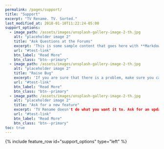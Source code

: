 ```yaml
---
permalink: /pages/support/
title: "Support"
excerpt: "TV Rename. TV. Sorted."
last_modified_at: 2018-01-10T11:22:24-05:00
support_options:
  - image_path: /assets/images/unsplash-gallery-image-2-th.jpg
    alt: "placeholder image 2"
    title: "Ask Questions at the Forums"
    excerpt: 'This is some sample content that goes here with **Markdown** formatting. Left aligned with `type="left"`'
    url: "#test-link"
    btn_label: "Read More"
    btn_class: "btn--primary"
  - image_path: /assets/images/unsplash-gallery-image-2-th.jpg
    alt: "placeholder image 2"
    title: "Raise Bug"
    excerpt: 'If you are sure that there is a problem, make sure you can reproduce it; find your logs and tell us about it here.'
    url: "#test-link"
    btn_label: "Read More"
    btn_class: "btn--primary"
  - image_path: /assets/images/unsplash-gallery-image-2-th.jpg
    alt: "placeholder image 2"
    title: "Ask for a new feature"
    excerpt: 'TV Rename doesn't do what you want it to. Ask for an update here'
    url: "#test-link"
    btn_label: "Read More"
    btn_class: "btn--primary"
toc: true
---
```


{% include feature_row id="support_options" type="left" %}
